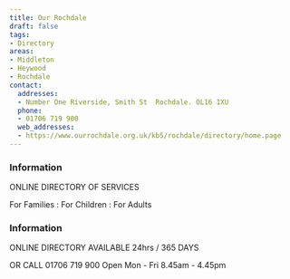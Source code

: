 ```yaml
---
title: Our Rochdale
draft: false
tags:
- Directory
areas:
- Middleton
- Heywood
- Rochdale
contact:
  addresses:
  - Number One Riverside, Smith St  Rochdale. OL16 1XU
  phone:
  - 01706 719 900
  web_addresses:
  - https://www.ourrochdale.org.uk/kb5/rochdale/directory/home.page
---
```


### Information
ONLINE DIRECTORY OF SERVICES

For Families  :  For Children  :  For Adults

### Information
ONLINE DIRECTORY AVAILABLE 24hrs / 365 DAYS

OR CALL 01706 719 900
Open Mon - Fri  8.45am - 4.45pm


